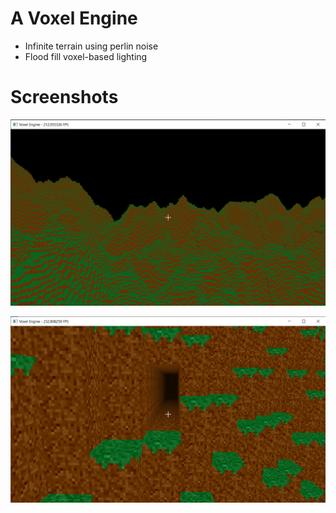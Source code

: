 # A Voxel Engine

* Infinite terrain using perlin noise
* Flood fill voxel-based lighting

# Screenshots
![x^2](https://github.com/Ace314159/Voxel-Engine/blob/master/screenshots/terrain.png?raw=true)

![sin x](https://github.com/Ace314159/Voxel-Engine/blob/master/screenshots/lighting.png?raw=true)
